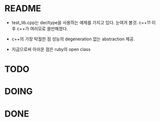 # README

  * test\_lib.cpp는 decltype을 사용하는 예제를 가지고 있다. 눈여겨 볼것.
    c++11 이후 c++가 여러모로 쓸만해졌다.

  * c++의 가장 탁월한 점
    성능의 degeneration 없는 abstraction 제공.


  * 지금으로써 아쉬운 점은 ruby의 open class

# TODO

# DOING

# DONE
